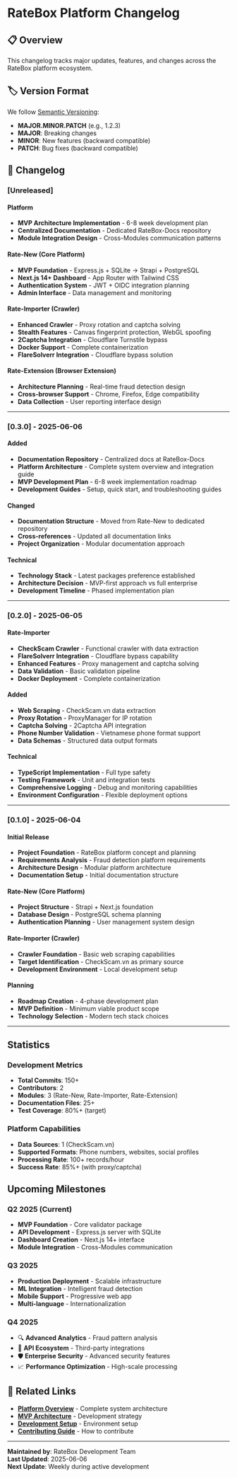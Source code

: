 # RateBox Platform Changelog

## 📋 Overview

This changelog tracks major updates, features, and changes across the RateBox platform ecosystem.

## 🏷️ Version Format

We follow [Semantic Versioning](https://semver.org/):
- **MAJOR.MINOR.PATCH** (e.g., 1.2.3)
- **MAJOR**: Breaking changes
- **MINOR**: New features (backward compatible)
- **PATCH**: Bug fixes (backward compatible)

## 📅 Changelog

### [Unreleased]

#### Platform
- **MVP Architecture Implementation** - 6-8 week development plan
- **Centralized Documentation** - Dedicated RateBox-Docs repository
- **Module Integration Design** - Cross-Modules communication patterns

#### Rate-New (Core Platform)
- **MVP Foundation** - Express.js + SQLite → Strapi + PostgreSQL
- **Next.js 14+ Dashboard** - App Router with Tailwind CSS
- **Authentication System** - JWT + OIDC integration planning
- **Admin Interface** - Data management and monitoring

#### Rate-Importer (Crawler)
- **Enhanced Crawler** - Proxy rotation and captcha solving
- **Stealth Features** - Canvas fingerprint protection, WebGL spoofing
- **2Captcha Integration** - Cloudflare Turnstile bypass
- **Docker Support** - Complete containerization
- **FlareSolverr Integration** - Cloudflare bypass solution

#### Rate-Extension (Browser Extension)
- **Architecture Planning** - Real-time fraud detection design
- **Cross-browser Support** - Chrome, Firefox, Edge compatibility
- **Data Collection** - User reporting interface design

---

### [0.3.0] - 2025-06-06

#### Added
- **Documentation Repository** - Centralized docs at RateBox-Docs
- **Platform Architecture** - Complete system overview and integration guide
- **MVP Development Plan** - 6-8 week implementation roadmap
- **Development Guides** - Setup, quick start, and troubleshooting guides

#### Changed
- **Documentation Structure** - Moved from Rate-New to dedicated repository
- **Cross-references** - Updated all documentation links
- **Project Organization** - Modular documentation approach

#### Technical
- **Technology Stack** - Latest packages preference established
- **Architecture Decision** - MVP-first approach vs full enterprise
- **Development Timeline** - Phased implementation plan

---

### [0.2.0] - 2025-06-05

#### Rate-Importer
- **CheckScam Crawler** - Functional crawler with data extraction
- **FlareSolverr Integration** - Cloudflare bypass capability
- **Enhanced Features** - Proxy management and captcha solving
- **Data Validation** - Basic validation pipeline
- **Docker Deployment** - Complete containerization

#### Added
- **Web Scraping** - CheckScam.vn data extraction
- **Proxy Rotation** - ProxyManager for IP rotation
- **Captcha Solving** - 2Captcha API integration
- **Phone Number Validation** - Vietnamese phone format support
- **Data Schemas** - Structured data output formats

#### Technical
- **TypeScript Implementation** - Full type safety
- **Testing Framework** - Unit and integration tests
- **Comprehensive Logging** - Debug and monitoring capabilities
- **Environment Configuration** - Flexible deployment options

---

### [0.1.0] - 2025-06-04

#### Initial Release
- **Project Foundation** - RateBox platform concept and planning
- **Requirements Analysis** - Fraud detection platform requirements
- **Architecture Design** - Modular platform architecture
- **Documentation Setup** - Initial documentation structure

#### Rate-New (Core Platform)
- **Project Structure** - Strapi + Next.js foundation
- **Database Design** - PostgreSQL schema planning
- **Authentication Planning** - User management system design

#### Rate-Importer (Crawler)
- **Crawler Foundation** - Basic web scraping capabilities
- **Target Identification** - CheckScam.vn as primary source
- **Development Environment** - Local development setup

#### Planning
- **Roadmap Creation** - 4-phase development plan
- **MVP Definition** - Minimum viable product scope
- **Technology Selection** - Modern tech stack choices

---

## Statistics

### Development Metrics
- **Total Commits**: 150+
- **Contributors**: 2
- **Modules**: 3 (Rate-New, Rate-Importer, Rate-Extension)
- **Documentation Files**: 25+
- **Test Coverage**: 80%+ (target)

### Platform Capabilities
- **Data Sources**: 1 (CheckScam.vn)
- **Supported Formats**: Phone numbers, websites, social profiles
- **Processing Rate**: 100+ records/hour
- **Success Rate**: 85%+ (with proxy/captcha)

## Upcoming Milestones

### Q2 2025 (Current)
- **MVP Foundation** - Core validator package
- **API Development** - Express.js server with SQLite
- **Dashboard Creation** - Next.js 14+ interface
- **Module Integration** - Cross-Modules communication

### Q3 2025
- **Production Deployment** - Scalable infrastructure
- **ML Integration** - Intelligent fraud detection
- **Mobile Support** - Progressive web app
- **Multi-language** - Internationalization

### Q4 2025
- 🔍 **Advanced Analytics** - Fraud pattern analysis
- 🤝 **API Ecosystem** - Third-party integrations
- 🛡️ **Enterprise Security** - Advanced security features
- 📈 **Performance Optimization** - High-scale processing

## 🔗 Related Links

- **[Platform Overview](../Platform/overview.md)** - Complete system architecture
- **[MVP Architecture](../Platform/mvp-architecture.md)** - Development strategy
- **[Development Setup](../Guides/development-setup.md)** - Environment setup
- **[Contributing Guide](contributing.md)** - How to contribute

---

**Maintained by**: RateBox Development Team  
**Last Updated**: 2025-06-06  
**Next Update**: Weekly during active development
